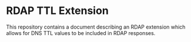 # RDAP TTL Extension

This repository contains a document describing an RDAP extension which allows
for DNS TTL values to be included in RDAP responses.
